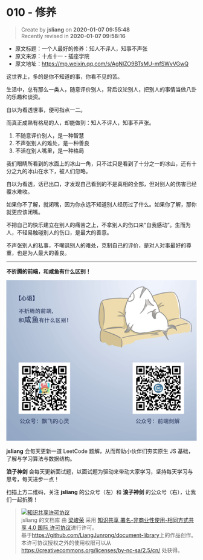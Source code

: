 010 - 修养
===

> Create by **jsliang** on **2020-01-07 09:55:48**  
> Recently revised in **2020-01-07 09:58:16**

* 原文标题：一个人最好的修养：知人不评人，知事不声张
* 原文来源：十点十一 - 插座学院
* 原文地址：https://mp.weixin.qq.com/s/AgNlZO9BTsMU-mfSWvVGwQ

这世界上，多的是你不知道的事，你看不见的苦。

生活中，总有那么一类人，随意评价别人，背后议论别人，把别人的事情当做八卦的乐趣和谈资。

自以为看透世事，便可指点一二。

而真正成熟有格局的人，却能做到：知人不评人，知事不声张。

1. 不随意评价别人，是一种智慧
2. 不声张别人的难处，是一种善良
3. 不活在别人嘴里，是一种格局

我们眼睛所看到的水面上的冰山一角，只不过只是看到了十分之一的冰山，还有十分之九的冰山在水下，被人们忽略。

自以为看透，话已出口，才发现自己看到的不是真相的全部，但对别人的伤害已经覆水难收。

如果你不了解，就闭嘴，因为你永远不知道别人经历过了什么。如果你了解，那你就更应该闭嘴。

不把自己的快乐建立在别人的痛苦之上，不拿别人的伤口来“自我感动”。生而为人，不轻易触碰别人的伤口，是最大的善意。

不声张别人的私事，不嘲讽别人的难处，克制自己的评价，是对人对事最好的尊重，也是为人最大的善良。

---

**不折腾的前端，和咸鱼有什么区别！**

![图](../../../../public-repertory/img/z-index-small.png)

**jsliang** 会每天更新一道 LeetCode 题解，从而帮助小伙伴们夯实原生 JS 基础，了解与学习算法与数据结构。

**浪子神剑** 会每天更新面试题，以面试题为驱动来带动大家学习，坚持每天学习与思考，每天进步一点！

扫描上方二维码，关注 **jsliang** 的公众号（左）和 **浪子神剑** 的公众号（右），让我们一起折腾！

> <a rel="license" href="http://creativecommons.org/licenses/by-nc-sa/4.0/"><img alt="知识共享许可协议" style="border-width:0" src="https://i.creativecommons.org/l/by-nc-sa/4.0/88x31.png" /></a><br /><span xmlns:dct="http://purl.org/dc/terms/" property="dct:title">jsliang 的文档库</span> 由 <a xmlns:cc="http://creativecommons.org/ns#" href="https://github.com/LiangJunrong/document-library" property="cc:attributionName" rel="cc:attributionURL">梁峻荣</a> 采用 <a rel="license" href="http://creativecommons.org/licenses/by-nc-sa/4.0/">知识共享 署名-非商业性使用-相同方式共享 4.0 国际 许可协议</a>进行许可。<br />基于<a xmlns:dct="http://purl.org/dc/terms/" href="https://github.com/LiangJunrong/document-library" rel="dct:source">https://github.com/LiangJunrong/document-library</a>上的作品创作。<br />本许可协议授权之外的使用权限可以从 <a xmlns:cc="http://creativecommons.org/ns#" href="https://creativecommons.org/licenses/by-nc-sa/2.5/cn/" rel="cc:morePermissions">https://creativecommons.org/licenses/by-nc-sa/2.5/cn/</a> 处获得。